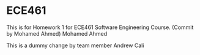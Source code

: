 # ECE461
This is for Homework 1 for ECE461 Software Engineering Course. (Commit by Mohamed Ahmed)
Mohamed Ahmed

This is a dummy change by team member Andrew Cali
